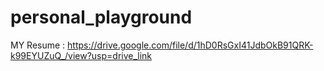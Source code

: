 # personal_playground
MY Resume :
https://drive.google.com/file/d/1hD0RsGxI41JdbOkB91QRK-k99EYUZuQ_/view?usp=drive_link

